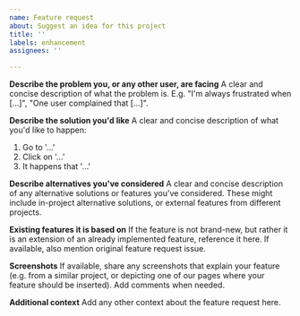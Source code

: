 ```yaml
---
name: Feature request
about: Suggest an idea for this project
title: ''
labels: enhancement
assignees: ''

---
```


**Describe the problem you, or any other user, are facing**
A clear and concise description of what the problem is.
E.g. "I'm always frustrated when [...]", "One user complained that [...]".

**Describe the solution you'd like**
A clear and concise description of what you'd like to happen:
1. Go to '...'
2. Click on '...'
3. It happens that '...'

**Describe alternatives you've considered**
A clear and concise description of any alternative solutions or features you've considered.
These might include in-project alternative solutions, or external features from different projects.

**Existing features it is based on**
If the feature is not brand-new, but rather it is an extension of an already implemented feature, reference it here. If available, also mention original feature request issue.

**Screenshots**
If available, share any screenshots that explain your feature (e.g. from a similar project, or depicting one of our pages where your feature should be inserted). Add comments when needed.

**Additional context**
Add any other context about the feature request here.
